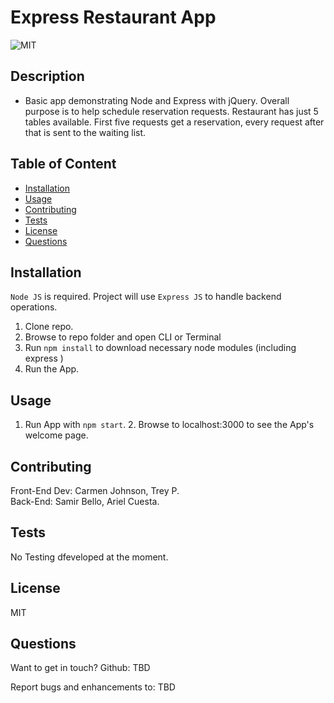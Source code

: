 # Express Restaurant App




![MIT](https://img.shields.io/static/v1?label=License&message=MIT&color=green)

## Description


* Basic app demonstrating Node and Express with jQuery. Overall purpose is to help schedule reservation requests. Restaurant has just 5 tables available. First five requests get a reservation, every request after that is sent to the waiting list.


## Table of Content
* [Installation](#Installation)
* [Usage](#Usage)
* [Contributing](#Contributing)
* [Tests](#Tests)
* [License](#License)
* [Questions](#Questions)


## Installation


`Node JS` is required. Project will use `Express JS` to handle backend operations.
1. Clone repo.
2. Browse to repo folder and open CLI or Terminal
3. Run `npm install` to download necessary node modules (including express )
4. Run the App.


## Usage


1. Run App with `npm start`. 2. Browse to localhost:3000 to see the App's welcome page.

## Contributing


Front-End Dev: Carmen Johnson, Trey P. <br> Back-End: Samir Bello, Ariel Cuesta.

## Tests


No Testing dfeveloped at the moment.

## License


MIT

## Questions


Want to get in touch? Github: TBD

Report bugs and enhancements to: TBD

